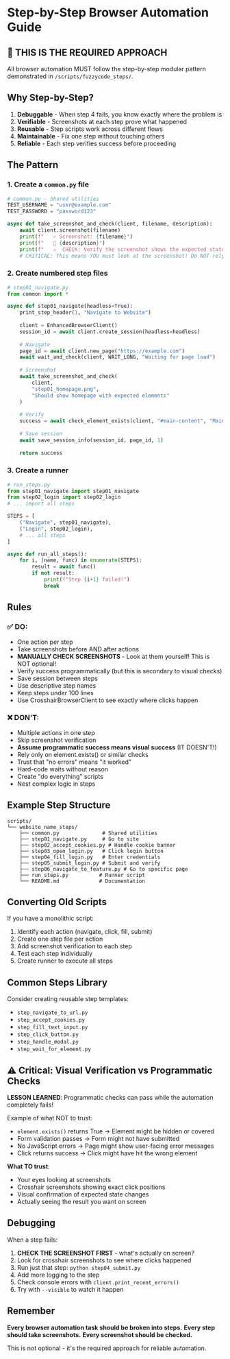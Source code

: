 # Step-by-Step Browser Automation Guide

## 🚨 THIS IS THE REQUIRED APPROACH

All browser automation MUST follow the step-by-step modular pattern demonstrated in `/scripts/fuzzycode_steps/`.

## Why Step-by-Step?

1. **Debuggable** - When step 4 fails, you know exactly where the problem is
2. **Verifiable** - Screenshots at each step prove what happened
3. **Reusable** - Step scripts work across different flows
4. **Maintainable** - Fix one step without touching others
5. **Reliable** - Each step verifies success before proceeding

## The Pattern

### 1. Create a `common.py` file
```python
# common.py - Shared utilities
TEST_USERNAME = "user@example.com"
TEST_PASSWORD = "password123"

async def take_screenshot_and_check(client, filename, description):
    await client.screenshot(filename)
    print(f"   ✓ Screenshot: {filename}")
    print(f"   📸 {description}")
    print(f"   ⚠️  CHECK: Verify the screenshot shows the expected state")
    # CRITICAL: This means YOU must look at the screenshot! Do NOT rely on programmatic checks alone!
```

### 2. Create numbered step files
```python
# step01_navigate.py
from common import *

async def step01_navigate(headless=True):
    print_step_header(1, "Navigate to Website")
    
    client = EnhancedBrowserClient()
    session_id = await client.create_session(headless=headless)
    
    # Navigate
    page_id = await client.new_page("https://example.com")
    await wait_and_check(client, WAIT_LONG, "Waiting for page load")
    
    # Screenshot
    await take_screenshot_and_check(
        client, 
        "step01_homepage.png",
        "Should show homepage with expected elements"
    )
    
    # Verify
    success = await check_element_exists(client, "#main-content", "Main content")
    
    # Save session
    await save_session_info(session_id, page_id, 1)
    
    return success
```

### 3. Create a runner
```python
# run_steps.py
from step01_navigate import step01_navigate
from step02_login import step02_login
# ... import all steps

STEPS = [
    ("Navigate", step01_navigate),
    ("Login", step02_login),
    # ... all steps
]

async def run_all_steps():
    for i, (name, func) in enumerate(STEPS):
        result = await func()
        if not result:
            print(f"Step {i+1} failed!")
            break
```

## Rules

### ✅ DO:
- One action per step
- Take screenshots before AND after actions
- **MANUALLY CHECK SCREENSHOTS** - Look at them yourself! This is NOT optional!
- Verify success programmatically (but this is secondary to visual checks)
- Save session between steps
- Use descriptive step names
- Keep steps under 100 lines
- Use CrosshairBrowserClient to see exactly where clicks happen

### ❌ DON'T:
- Multiple actions in one step
- Skip screenshot verification
- **Assume programmatic success means visual success** (IT DOESN'T!)
- Rely only on element.exists() or similar checks
- Trust that "no errors" means "it worked"
- Hard-code waits without reason
- Create "do everything" scripts
- Nest complex logic in steps

## Example Step Structure

```
scripts/
└── website_name_steps/
    ├── common.py              # Shared utilities
    ├── step01_navigate.py     # Go to site
    ├── step02_accept_cookies.py # Handle cookie banner
    ├── step03_open_login.py   # Click login button
    ├── step04_fill_login.py   # Enter credentials
    ├── step05_submit_login.py # Submit and verify
    ├── step06_navigate_to_feature.py # Go to specific page
    ├── run_steps.py          # Runner script
    └── README.md             # Documentation
```

## Converting Old Scripts

If you have a monolithic script:

1. Identify each action (navigate, click, fill, submit)
2. Create one step file per action
3. Add screenshot verification to each step
4. Test each step individually
5. Create runner to execute all steps

## Common Steps Library

Consider creating reusable step templates:

- `step_navigate_to_url.py`
- `step_accept_cookies.py`
- `step_fill_text_input.py`
- `step_click_button.py`
- `step_handle_modal.py`
- `step_wait_for_element.py`

## ⚠️ Critical: Visual Verification vs Programmatic Checks

**LESSON LEARNED**: Programmatic checks can pass while the automation completely fails!

Example of what NOT to trust:
- `element.exists()` returns True → Element might be hidden or covered
- Form validation passes → Form might not have submitted
- No JavaScript errors → Page might show user-facing error messages
- Click returns success → Click might have hit the wrong element

**What TO trust**:
- Your eyes looking at screenshots
- Crosshair screenshots showing exact click positions
- Visual confirmation of expected state changes
- Actually seeing the result you want on screen

## Debugging

When a step fails:

1. **CHECK THE SCREENSHOT FIRST** - what's actually on screen?
2. Look for crosshair screenshots to see where clicks happened
3. Run just that step: `python step04_submit.py`
4. Add more logging to the step
5. Check console errors with `client.print_recent_errors()`
6. Try with `--visible` to watch it happen

## Remember

**Every browser automation task should be broken into steps.**
**Every step should take screenshots.**
**Every screenshot should be checked.**

This is not optional - it's the required approach for reliable automation.